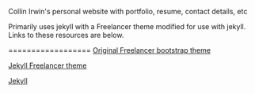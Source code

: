 Collin Irwin's personal website with portfolio, resume, contact details, etc

Primarily uses jekyll with a Freelancer theme modified for use with jekyll. Links to these resources are below.

==================
[Original Freelancer bootstrap theme ](http://startbootstrap.com/templates/freelancer/)

[Jekyll Freelancer theme](https://github.com/jeromelachaud/freelancer-theme)

[Jekyll](http://jekyllrb.com/)
